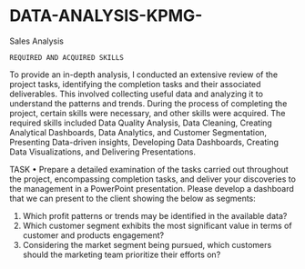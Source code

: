 # DATA-ANALYSIS-KPMG-
Sales Analysis

	REQUIRED AND ACQUIRED SKILLS
To provide an in-depth analysis, I conducted an extensive review of the project tasks, identifying the completion tasks and their associated deliverables. This involved collecting useful data and analyzing it to understand the patterns and trends. During the process of completing the project, certain skills were necessary, and other skills were acquired. The required skills included Data Quality Analysis, Data Cleaning, Creating Analytical Dashboards, Data Analytics, and Customer Segmentation, Presenting Data-driven insights, Developing Data Dashboards, Creating Data Visualizations, and Delivering Presentations.

TASK
•	Prepare a detailed examination of the tasks carried out throughout the project, encompassing completion tasks, and deliver your discoveries to the management in a PowerPoint presentation. Please develop a dashboard that we can present to the client showing the below as segments:
1.	Which profit patterns or trends may be identified in the available data?
2.	Which customer segment exhibits the most significant value in terms of customer and products engagement?
3.	Considering the market segment being pursued, which customers should the marketing team prioritize their efforts on?


